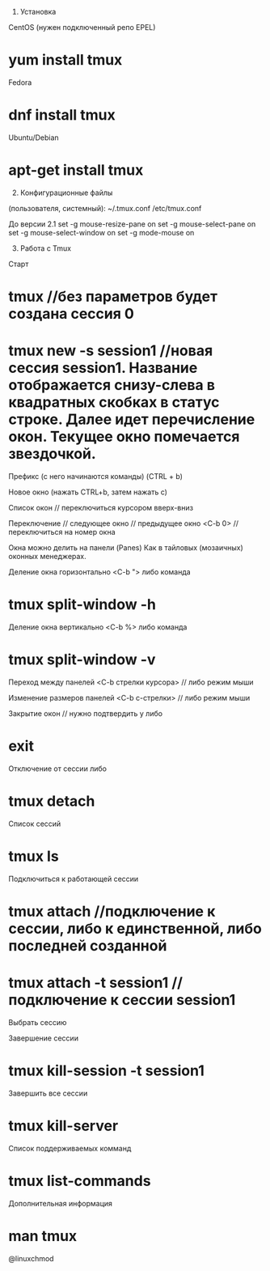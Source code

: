1. Установка

CentOS (нужен подключенный репо EPEL)
# yum install tmux
Fedora
# dnf install tmux
Ubuntu/Debian
# apt-get install tmux


2. Конфигурационные файлы

(пользователя, системный):
~/.tmux.conf
/etc/tmux.conf

До версии 2.1
set -g mouse-resize-pane on
set -g mouse-select-pane on
set -g mouse-select-window on
set -g mode-mouse on


3. Работа с Tmux

Старт
# tmux //без параметров будет создана сессия 0
# tmux new -s session1 //новая сессия session1. Название отображается снизу-слева в квадратных скобках в статус строке. Далее идет перечисление окон. Текущее окно помечается звездочкой.

Префикс (с него начинаются команды)
<C-b> (CTRL + b)

Новое окно (нажать CTRL+b, затем нажать с)
<C-b c>

Список окон
<C-b w> // переключиться курсором вверх-вниз

Переключение
<C-b n> // следующее окно
<C-b p> // предыдущее окно
<C-b 0> // переключиться на номер окна

Окна можно делить на панели (Panes)
Как в тайловых (мозаичных) оконных менеджерах.

Деление окна горизонтально
<C-b ">
либо команда
# tmux split-window -h

Деление окна вертикально
<C-b %>
либо команда
# tmux split-window -v

Переход между панелей
<C-b стрелки курсора> // либо режим мыши

Изменение размеров панелей
<C-b c-стрелки> // либо режим мыши

Закрытие окон
<C-b x> // нужно подтвердить y
либо
# exit

Отключение от сессии
<C-b d>
либо
# tmux detach

Список сессий
# tmux ls

Подключиться к работающей сессии
# tmux attach //подключение к сессии, либо к единственной, либо последней созданной
# tmux attach -t session1 // подключение к сессии session1

Выбрать сессию
<C-b s>

Завершение сессии
# tmux kill-session -t session1

Завершить все сессии
# tmux kill-server

Список поддерживаемых комманд
# tmux list-commands

Дополнительная информация
# man tmux


@linuxchmod
